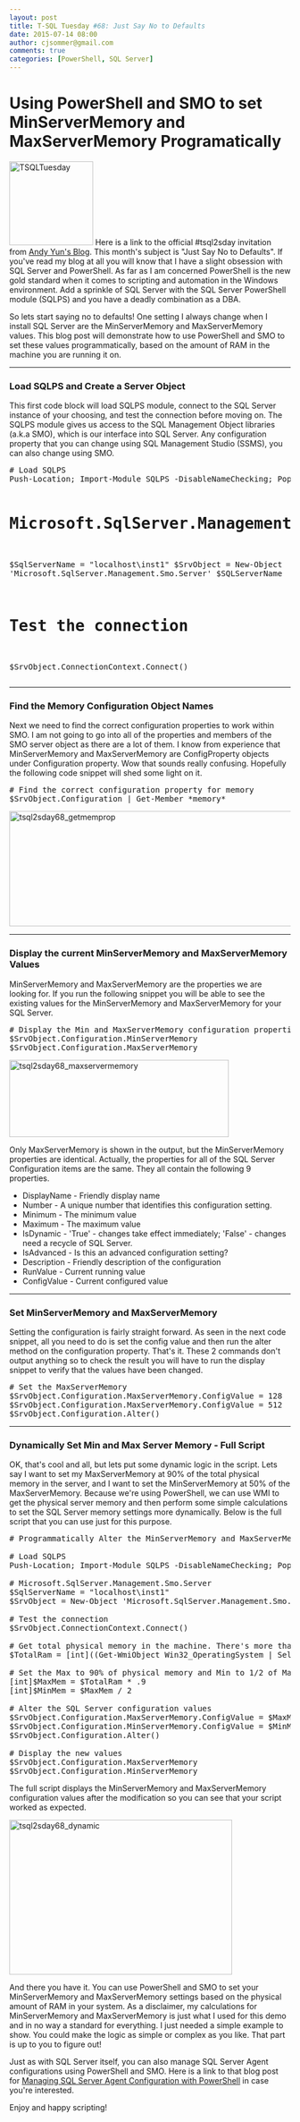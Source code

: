 ```yaml
---
layout: post
title: T-SQL Tuesday #68: Just Say No to Defaults
date: 2015-07-14 08:00
author: cjsommer@gmail.com
comments: true
categories: [PowerShell, SQL Server]
---
```

<h1>Using PowerShell and SMO to set MinServerMemory and MaxServerMemory Programatically</h1>

<a href="https://sqlbek.wordpress.com/2015/07/06/invitation-to-t-sql-tuesday-68-just-say-no-to-defaults/" target="_blank"><img src="http://www.cjsommer.com/wp-content/uploads/2015/05/TSQLTuesday.jpg" alt="TSQLTuesday" width="150" height="150" class="alignright size-full wp-image-504" /></a>
Here is a link to the official #tsql2sday invitation from <a href="https://sqlbek.wordpress.com/2015/07/06/invitation-to-t-sql-tuesday-68-just-say-no-to-defaults/" target="_blank">Andy Yun's Blog</a>. This month's subject is "Just Say No to Defaults". If you've read my blog at all you will know that I have a slight obsession with SQL Server and PowerShell. As far as I am concerned PowerShell is the new gold standard when it comes to scripting and automation in the Windows environment. Add a sprinkle of SQL Server with the SQL Server PowerShell module  (SQLPS) and you have a deadly combination as a DBA. 

So lets start saying no to defaults! One setting I always change when I install SQL Server are the MinServerMemory and MaxServerMemory values. This blog post will demonstrate how to use PowerShell and SMO to set these values programmatically, based on the amount of RAM in the machine you are running it on. 

<hr>
<h3>Load SQLPS and Create a Server Object</h3>
This first code block will load SQLPS module, connect to the SQL Server instance of your choosing, and test the connection before moving on. The SQLPS module gives us access to the SQL Management Object libraries (a.k.a SMO), which is our interface into SQL Server. Any configuration property that you can change using SQL Management Studio (SSMS), you can also change using SMO.
<pre class="lang:ps decode:true " title="Load SQLPS and Create a Server Object" >
# Load SQLPS
Push-Location; Import-Module SQLPS -DisableNameChecking; Pop-Location

# Microsoft.SqlServer.Management.Smo.Server
$SqlServerName = "localhost\inst1"
$SrvObject = New-Object 'Microsoft.SqlServer.Management.Smo.Server' $SQLServerName

# Test the connection
$SrvObject.ConnectionContext.Connect()
</pre>

<hr>
<h3>Find the Memory Configuration Object Names</h3>
Next we need to find the correct configuration properties to work within SMO. I am not going to go into all of the properties and members of the SMO server object as there are a lot of them. I know from experience that MinServerMemory and MaxServerMemory are ConfigProperty objects under Configuration property. Wow that sounds really confusing. Hopefully the following code snippet will shed some light on it.
<pre class="lang:ps decode:true " title="Find the Memory Configuration Object Names" >
# Find the correct configuration property for memory
$SrvObject.Configuration | Get-Member *memory*
</pre> 
<img src="http://www.cjsommer.com/wp-content/uploads/2015/07/tsql2sday68_getmemprop.jpg" alt="tsql2sday68_getmemprop" width="773" height="206" class="alignnone size-full wp-image-787" />

<hr>
<h3>Display the current MinServerMemory and MaxServerMemory Values</h3>
MinServerMemory and MaxServerMemory are the properties we are looking for. If you run the following snippet you will be able to see the existing values for the MinServerMemory and MaxServerMemory for your SQL Server.
<pre class="lang:ps decode:true " title="Display the current MinServerMemory and MaxServerMemory Values" >
# Display the Min and MaxServerMemory configuration properties
$SrvObject.Configuration.MinServerMemory 
$SrvObject.Configuration.MaxServerMemory 
</pre> 

<img src="http://www.cjsommer.com/wp-content/uploads/2015/07/tsql2sday68_maxservermemory.png" alt="tsql2sday68_maxservermemory" width="393" height="138" class="alignnone size-full wp-image-790" />

Only MaxServerMemory is shown in the output, but the MinServerMemory properties are identical. Actually, the properties for all of the SQL Server Configuration items are the same. They all contain the following 9 properties.
<ul>
	<li>DisplayName - Friendly display name</li>
	<li>Number - A unique number that identifies this configuration setting.</li>
	<li>Minimum - The minimum value</li>
	<li>Maximum - The maximum value</li>
	<li>IsDynamic - 'True' - changes take effect immediately; 'False' - changes need a recycle of SQL Server.</li>
	<li>IsAdvanced - Is this an advanced configuration setting?</li>
	<li>Description - Friendly description of the configuration</li>
	<li>RunValue - Current running value</li>
	<li>ConfigValue - Current configured value</li>
</ul>

<hr>
<h3>Set MinServerMemory and MaxServerMemory</h3>
Setting the configuration is fairly straight forward. As seen in the next code snippet, all you need to do is set the config value and then run the alter method on the configuration property. That's it. These 2 commands don't output anything so to check the result you will have to run the display snippet to verify that the values have been changed.
 
<pre class="lang:ps decode:true " title="Set MinServerMemory and MaxServerMemory"  >
# Set the MaxServerMemory
$SrvObject.Configuration.MaxServerMemory.ConfigValue = 128
$SrvObject.Configuration.MaxServerMemory.ConfigValue = 512
$SrvObject.Configuration.Alter()</pre> 

<hr>
<h3>Dynamically Set Min and Max Server Memory - Full Script</h3>
OK, that's cool and all, but lets put some dynamic logic in the script. Lets say I want to set my MaxServerMemory at 90% of the total physical memory in the server, and I want to set the MinServerMemory at 50% of the MaxServerMemory. Because we're using PowerShell, we can use WMI to get the physical server memory and then perform some simple calculations to set the SQL Server memory settings more dynamically. Below is the full script that you can use just for this purpose.
 
<pre class="lang:ps decode:true " title="Dynamically Set Min and Max Server Memory - Full Script" >
# Programmatically Alter the MinServerMemory and MaxServerMemory

# Load SQLPS
Push-Location; Import-Module SQLPS -DisableNameChecking; Pop-Location
 
# Microsoft.SqlServer.Management.Smo.Server
$SqlServerName = "localhost\inst1"
$SrvObject = New-Object 'Microsoft.SqlServer.Management.Smo.Server' $SQLServerName
 
# Test the connection
$SrvObject.ConnectionContext.Connect()

# Get total physical memory in the machine. There's more than 1 way to skin this cat.
$TotalRam = [int]((Get-WmiObject Win32_OperatingSystem | Select-Object -ExpandProperty TotalVisibleMemorySize) / 1024)

# Set the Max to 90% of physical memory and Min to 1/2 of Max memory.
[int]$MaxMem = $TotalRam * .9
[int]$MinMem = $MaxMem / 2

# Alter the SQL Server configuration values
$SrvObject.Configuration.MaxServerMemory.ConfigValue = $MaxMem
$SrvObject.Configuration.MinServerMemory.ConfigValue = $MinMem
$SrvObject.Configuration.Alter()

# Display the new values
$SrvObject.Configuration.MaxServerMemory
$SrvObject.Configuration.MinServerMemory
</pre> 

The full script displays the MinServerMemory and MaxServerMemory configuration values after the modification so you can see that your script worked as expected.

<img src="http://www.cjsommer.com/wp-content/uploads/2015/07/tsql2sday68_dynamic.png" alt="tsql2sday68_dynamic" width="399" height="277" class="alignnone size-full wp-image-818" />

And there you have it. You can use PowerShell and SMO to set your MinServerMemory and MaxServerMemory settings based on the physical amount of RAM in your system. As a disclaimer, my calculations for MinServerMemory and MaxServerMemory is just what I used for this demo and in no way a standard for everything. I just needed a simple example to show. You could make the logic as simple or complex as you like. That part is up to you to figure out!

Just as with SQL Server itself, you can also manage SQL Server Agent configurations using PowerShell and SMO. Here is a link to that blog post for <a href="http://www.cjsommer.com/sql-agent-smo/" target="_blank">Managing SQL Server Agent Configuration with PowerShell</a> in case you're interested. 

Enjoy and happy scripting!
